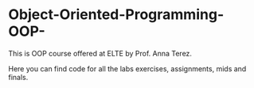 # Object-Oriented-Programming-OOP-
This is OOP course offered at ELTE by Prof. Anna Terez.

Here you can find code for all the labs exercises, assignments, mids and finals. 
